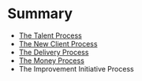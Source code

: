 # Summary

* [The Talent Process](the_talent_process.md)
* [The New Client Process](the_new_client_process.md)
* [The Delivery Process](the_delivery_process.md)
* [The Money Process](the_money_process.md)
* The Improvement Initiative Process

